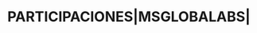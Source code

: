 ---
layout: asset
title: PARTICIPACIONES|MSGLOBALABS|                                
isin: LU0858068314
---